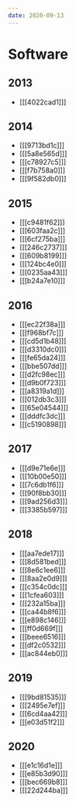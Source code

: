 ```yaml
---
date: 2020-09-13
---
```


# Software

## 2013

- [[[4022cad1]]]

## 2014

- [[[9713bd1c]]]
- [[[5a8e565d]]]
- [[[c78927c5]]]
- [[[f7b758a0]]]
- [[[9f582db0]]]

## 2015

- [[[c9481f62]]]
- [[[603faa2c]]]
- [[[6cf275ba]]]
- [[[246c2737]]]
- [[[609b8199]]]
- [[[124bc4e0]]]
- [[[0235aa43]]]
- [[[b24a7e10]]]

## 2016

- [[[ec22f38a]]]
- [[[f968bf7c]]]
- [[[cd5d1b48]]]
- [[[d3310dc0]]]
- [[[fe65da24]]]
- [[[bbe507dd]]]
- [[[d2fc98ec]]]
- [[[d9b0f723]]]
- [[[a8319a1d]]]
- [[[012db3c3]]]
- [[[65e04544]]]
- [[[dddfc3dc]]]
- [[[c5190898]]]

## 2017

- [[[d9e71e6e]]]
- [[[10b00e50]]]
- [[[7c6db1f6]]]
- [[[90f8bb30]]]
- [[[9ad256d3]]]
- [[[3385b597]]]

## 2018

- [[[aa7ede17]]]
- [[[8d581bed]]]
- [[[8e6c1ee6]]]
- [[[8aa2e0d9]]]
- [[[c354c0dc]]]
- [[[1cfea603]]]
- [[[232a15ba]]]
- [[[ca44b8f6]]]
- [[[e898c146]]]
- [[[ff0d669f]]]
- [[[beee6516]]]
- [[[df2c0532]]]
- [[[ac844eb0]]]

## 2019

- [[[9bd81535]]]
- [[[2495e7ef]]]
- [[[6cd4aa42]]]
- [[[e03d51f2]]]

## 2020

- [[[e1c16d1e]]]
- [[[e85b3d90]]]
- [[[bec669b8]]]
- [[[22d244ba]]]
